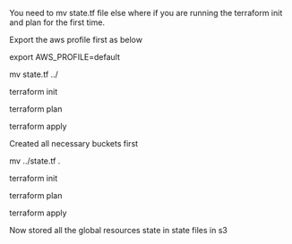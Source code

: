 You need to mv state.tf file else where if you are running the terraform init and plan for the first time.

Export the aws profile first as below

export AWS_PROFILE=default

mv state.tf ../

terraform init

terraform plan

terraform apply

Created all necessary buckets first

mv ../state.tf .

terraform init

terraform plan

terraform apply

Now stored all the global resources state in state files in s3
